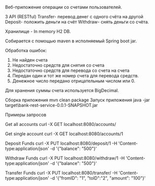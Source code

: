 Веб-приложение операции со счетами пользователей. 

3 API (RESTful) 
Transfer- перевод денег с одного счёта на другой
Deposit- положить деньги на счёт
Withdraw- снять деньги со счёта.

Хранилище - In memory H2 DB.

Cобирается с помощью maven в исполняемый Spring boot jar.

Обработка ошибок:
1. Не найден счета
2. Недостаточно средств для снятия со счета
3. Недостаточно средств для перевода со счета на счета
4. Передан один и тот же номер счета для перевода средств.
5. Денежное число передано отрицательным числом или 0.

Для хранения суммы счета используется BigDecimal.

Сборка приложения mvn clean package
Запуск приложения java -jar target\bank-rest-service-0.0.1-SNAPSHOT.jar

Примеры запросов

Get all accounts
curl -X GET localhost:8080/accounts/

Get single account
curl -X GET localhost:8080/accounts/1

Deposit Funds
curl -X PUT localhost:8080/deposit/1 -H 'Content-type:application/json' -d '{"balance": "500"}'

Withdraw Funds
curl -X PUT localhost:8080/withdraw/1 -H 'Content-type:application/json' -d '{"balance": "500"}'

Transfer Funds
curl -X PUT localhost:8080/transfer/ -H 'Content-type:application/json' -d '{"fromID": "1", "toID":"2", "amount": "100"}'
